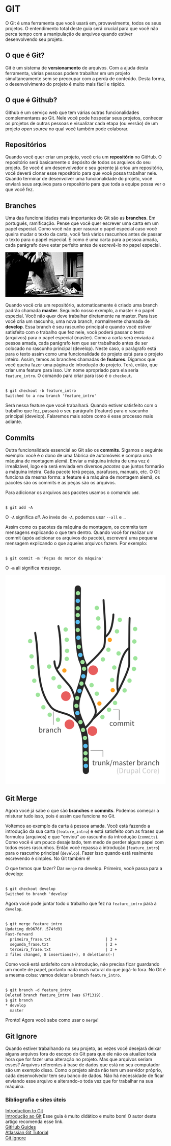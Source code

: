 # GIT

O Git é uma ferramenta que você usará em, provavelmente, todos os seus projetos. O entendimento total deste guia será crucial para que você não perca tempo com a manipulação de arquivos quando estiver desenvolvendo seu projeto.

## O que é Git?

Git é um sistema de **versionamento** de arquivos. Com a ajuda desta ferramenta, várias pessoas podem trabalhar em um projeto simultaneamente sem se preocupar com a perda de conteúdo. Desta forma, o desenvolvimento do projeto é muito mais fácil e rápido.

## O que é Github?

Github é um serviço web que tem várias outras funcionalidades complementares ao Git. Nele você pode hospedar seus projetos, conhecer os projetos de outras pessoas e visualizar cada etapa (ou versão) de um projeto *open source* no qual você também pode colaborar.

## Repositórios

Quando você quer criar um projeto, você cria um **repositório** no GitHub. O repositório será basicamente o depósito de todos os arquivos do seu projeto. Se você é um desenvolvedor e seu gerente já criou um repositório, você deverá clonar esse repositório para que você possa trabalhar nele. Quando terminar de desenvolver uma funcionalidade do projeto, você enviará seus arquivos para o repositório para que toda a equipe possa ver o que você fez.

## Branches

Uma das funcionalidades mais importantes do Git são as **branches**. Em português, ramificação. Pense que você quer escrever uma carta em um papel especial. Como você não quer rasurar o papel especial caso você queira mudar o texto da carta, você fará vários rascunhos antes de passar o texto para o papel especial. E como é uma carta para a pessoa amada, cada parágrafo deve estar perfeito antes de escrevê-lo no papel especial. 

![Mail](/images/mail.gif)

Quando você cria um repositório, automaticamente é criado uma branch padrão chamada **master**. Seguindo nosso exemplo, a master é o papel especial. Você não ~~quer~~ deve trabalhar diretamente na master. Para isso você cria um rascunho, uma nova branch, normalmente chamada de **develop**. Essa branch é seu rascunho principal e quando você estiver satisfeito com o trabalho que fez nele, você poderá passar o texto (arquivos) para o papel especial (master). Como a carta será enviada à pessoa amada, cada parágrafo tem que ser trabalhado antes de ser colocado no rascunho principal (develop). Neste caso, o parágrafo está para o texto assim como uma funcionalidade do projeto está para o projeto inteiro. Assim, temos as branches chamadas de **features**. Digamos que você queira fazer uma página de introdução do projeto. Terá, então, que criar uma feature para isso. Um nome apropriado para ela seria `feature_intro`. O comando para criar para isso é o `checkout`.

```shell

$ git checkout -b feature_intro
Switched to a new branch 'feature_intro'

```
Será nessa feature que você trabalhará. Quando estiver satisfeito com o trabalho que fez, passará o seu parágrafo (feature) para o rascunho principal (develop). Falaremos mais sobre como é esse processo mais adiante.

## Commits

Outra funcionalidade essencial ao Git são os **commits**. Sigamos o seguinte exemplo: você é o dono de uma fábrica de automóveis e compra uma máquina de montagem alemã. Enviar a máquina inteira de uma vez é irrealizável, logo ela será enviada em diversos *pacotes* que juntos formarão a máquina inteira. Cada pacote terá peças, parafusos, manuais, etc. O Git funciona da mesma forma: a feature é a máquina de montagem alemã, os pacotes são os commits e as peças são os arquivos.

Para adicionar os arquivos aos pacotes usamos o comando `add`.

```shell

$ git add -A

```
O `-A` significa *all*. Ao invés de `-A`, podemos usar `--all` e `.`.

Assim como os pacotes da máquina de montagem, os commits tem mensagens explicando o que tem dentro. Quando você for realizar um commit (após adicionar os arquivos do pacote), escreverá uma pequena mensagem explicando o que aqueles arquivos fazem. Por exemplo: 

```shell

$ git commit -m 'Peças do motor da máquina'

``` 
O `-m` ali significa *message*. 

![Repository Diagram](/images/repositorydiagram.png)

## Git Merge

Agora você já sabe o que são **branches** e **commits**. Podemos começar a misturar tudo isso, pois é assim que funciona no Git. 

Voltemos ao exemplo da carta à pessoa amada. Você está fazendo a introdução da sua carta (`feature_intro`) e está satisfeito com as frases que formulou (arquivos) e que "enviou" ao rascunho da introdução (`commits`). Como você é um pouco desajeitado, tem medo de perder algum papel com todos esses rascunhos. Então você repassa a introdução (`feature_intro`) para o rascunho principal (`develop`). Fazer isso quando está realmente escrevendo é simples. No Git também é!

O que temos que fazer? Dar `merge` na develop. Primeiro, você passa para a develop:

```shell

$ git checkout develop
Switched to branch 'develop'

``` 

Agora você pode juntar todo o trabalho que fez na `feature_intro` para a `develop`.

```shell

$ git merge feature_intro
Updating db9676f..574fd91
Fast-forward
  primeira_frase.txt 						| 3 +
  segunda_frase.txt 						| 2 +
  terceira_frase.txt 						| 3 +
3 files changed, 8 insertions(+), 0 deletions(-)

```

Como você está satisfeito com a introdução, não precisa ficar guardando um monte de papel, portanto nada mais natural do que jogá-lo fora. No Git é a mesma coisa: vamos deletar a branch `feature_intro`.

```shell

$ git branch -d feature_intro
Deleted branch feature_intro (was 67f1319).
$ git branch
* develop
  master

``` 

Pronto! Agora você sabe como usar o `merge`!


## Git Ignore

Quando estiver trabalhando no seu projeto, as vezes você desejará deixar alguns arquivos fora do escopo do Git para que ele não os atualize toda hora que for fazer uma alteração no projeto. Mas que arquivos seriam esses? Arquivos referentes à base de dados que está no seu computador são um exemplo disso. Como o projeto ainda não tem um servidor próprio, cada desenvolvedor tem seu banco de dados. Não há necessidade de ficar enviando esse arquivo e alterando-o toda vez que for trabalhar na sua máquina.





### Bibliografia e sites úteis

[Introduction to Git](https://www.drupal.org/node/991716) <br/>
[Introdução ao Git](http://tableless.com.br/tudo-que-voce-queria-saber-sobre-git-e-github-mas-tinha-vergonha-de-perguntar/) Esse guia é muito didático e muito bom! O autor deste artigo recomenda esse link. <br/>
[GitHub Guides](https://guides.github.com/) <br/>
[Atlassian Git Tutorial](https://www.atlassian.com/git/tutorials/) <br/>
[Git Ignore](https://help.github.com/articles/ignoring-files/) <br/>